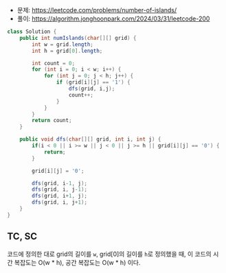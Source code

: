 - 문제: https://leetcode.com/problems/number-of-islands/
- 풀이: https://algorithm.jonghoonpark.com/2024/03/31/leetcode-200

```java
class Solution {
    public int numIslands(char[][] grid) {
        int w = grid.length;
        int h = grid[0].length;

        int count = 0;
        for (int i = 0; i < w; i++) {
            for (int j = 0; j < h; j++) {
                if (grid[i][j] == '1') {
                    dfs(grid, i,j);
                    count++;
                }
            }
        }
        return count;
    }

    public void dfs(char[][] grid, int i, int j) {
        if(i < 0 || i >= w || j < 0 || j >= h || grid[i][j] == '0') {
            return;
        }

        grid[i][j] = '0';

        dfs(grid, i-1, j);
        dfs(grid, i, j-1);
        dfs(grid, i+1, j);
        dfs(grid, i, j+1);
    }
}
```

## TC, SC

코드에 정의한 대로 grid의 길이를 `w`, grid[0]의 길이를 `h`로 정의했을 때,
이 코드의 시간 복잡도는 O(w \* h), 공간 복잡도는 O(w \* h) 이다.
